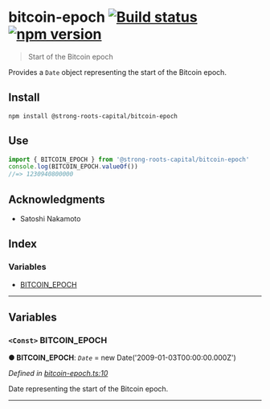 
bitcoin-epoch [![Build status](https://travis-ci.org/strong-roots-capital/bitcoin-epoch.svg?branch=master)](https://travis-ci.org/strong-roots-capital/bitcoin-epoch) [![npm version](https://img.shields.io/npm/v/@strong-roots-capital/bitcoin-epoch.svg)](https://npmjs.org/package/@strong-roots-capital/bitcoin-epoch)
===========================================================================================================================================================================================================================================================================================================================

> Start of the Bitcoin epoch

Provides a `Date` object representing the start of the Bitcoin epoch.

Install
-------

```shell
npm install @strong-roots-capital/bitcoin-epoch
```

Use
---

```typescript
import { BITCOIN_EPOCH } from '@strong-roots-capital/bitcoin-epoch'
console.log(BITCOIN_EPOCH.valueOf())
//=> 1230940800000
```

Acknowledgments
---------------

*   Satoshi Nakamoto

## Index

### Variables

* [BITCOIN_EPOCH](#bitcoin_epoch)

---

## Variables

<a id="bitcoin_epoch"></a>

### `<Const>` BITCOIN_EPOCH

**● BITCOIN_EPOCH**: *`Date`* =  new Date('2009-01-03T00:00:00.000Z')

*Defined in [bitcoin-epoch.ts:10](https://github.com/strong-roots-capital/bitcoin-epoch/blob/44a2c83/src/bitcoin-epoch.ts#L10)*

Date representing the start of the Bitcoin epoch.

___

